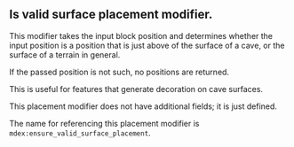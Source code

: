 

## Is valid surface placement modifier.

This modifier takes the input block position and determines 
whether the input position is a position that is just above of the surface
of a cave, or the surface of a terrain in general.

If the passed position is not such, no positions are returned.

This is useful for features that generate decoration on cave surfaces.

This placement modifier does not have additional fields; it is just defined.

The name for referencing this placement modifier is `mdex:ensure_valid_surface_placement`.
